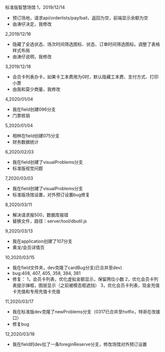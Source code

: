 标准版智慧场馆
1，2019/12/14
- 预订场地，请求api/orderlists/pay/bail，返回为空，前端显示余额为空
- 由涛仔决定，我修改

2,2019/12/16
- 隐藏了全选状态、场次时间筛选图标、状态、订单时间筛选图标。调整了表格样式布局
- 由涛仔说明，我修改

3,2019/12/18
- 会员卡列表办卡，如果卡工本费用为0时，默认隐藏工本费、支付方式、打印小票
- 由我和莫少商量，我修改

4,2020/01/04
- 我在field创建096分支
- 门票核销

5,2020/01/04
- 相林在field创建075分支
- 财务数据统计

6,2020/02/03
- 我在field创建了visualProblems分支
- 标准版视觉问题

7,2020/03/03
- 我在field创建了visualProblems分支
- 标准版场馆设置，对外预订设置bug修复

8,2020/03/11 
- 解决请求报500，数据库报错
- 替换文件，路径：server/tool/dbutil.js

9,2020/03/13
- 我在application创建了107分支
- 黄龙/会员详情页

10,2020/03/15
- 我在field文件夹，dev克隆了cardBug分支(已合并至dev)
- bug:408, 407, 405, 358, 384, 381
- 修复：
1，会员卡列表，优化虚拟金额显示，保留两位小数
2，优化会员卡列表提示弹框，图层显示（之前被模态框遮挡）
3，优化会员卡列表，现金充值卡充值和专用充值卡充值

11,2020/03/17
- 我在标准版dev克隆了newProblems分支（0317已合并至hotfix，特哥在改接口）
- 修复bug

12,2020/03/18
- 我在field的dev拉了一条foreginReserve分支，修改场馆对外预订设置


